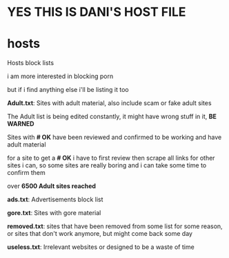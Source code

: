 # YES THIS IS DANI'S HOST FILE

# hosts
Hosts block lists

i am more interested in blocking porn

but if i find anything else i'll be listing it too

**Adult.txt**: Sites with adult material, also include scam or fake adult sites

The Adult list is being edited constantly, it might have wrong stuff in it, **BE WARNED**

Sites with **# OK** have been reviewed and confirmed to be working and have adult material

for a site to get a **# OK** i have to first review then scrape all links for other sites i can, so some sites are really boring and i can take some time to confirm them

over **6500 Adult sites reached**

**ads.txt**: Advertisements block list

**gore.txt**: Sites with gore material

**removed.txt**: sites that have been removed from some list for some reason, or sites that don't work anymore, but might come back some day

**useless.txt**: Irrelevant websites or designed to be a waste of time
